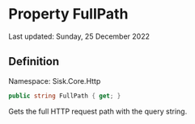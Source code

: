 # Property FullPath
Last updated: Sunday, 25 December 2022

## Definition
Namespace: Sisk.Core.Http

```csharp
public string FullPath { get; }
```

Gets the full HTTP request path with the query string.

